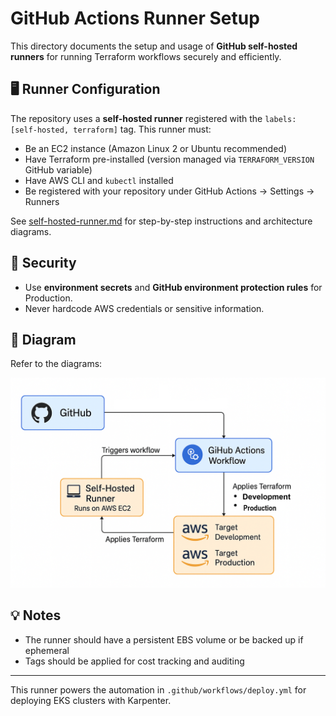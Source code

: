 # GitHub Actions Runner Setup

This directory documents the setup and usage of **GitHub self-hosted runners** for running Terraform workflows securely and efficiently.

## 🖥️ Runner Configuration

The repository uses a **self-hosted runner** registered with the `labels: [self-hosted, terraform]` tag. This runner must:

* Be an EC2 instance (Amazon Linux 2 or Ubuntu recommended)
* Have Terraform pre-installed (version managed via `TERRAFORM_VERSION` GitHub variable)
* Have AWS CLI and `kubectl` installed
* Be registered with your repository under GitHub Actions -> Settings -> Runners

See [self-hosted-runner.md](self-hosted-runner.md) for step-by-step instructions and architecture diagrams.

## 🔐 Security

* Use **environment secrets** and **GitHub environment protection rules** for Production.
* Never hardcode AWS credentials or sensitive information.

## 🧩 Diagram

Refer to the diagrams:

![Terraform CI/CD Workflow](info/github-actions-runner/github_actions_diagram.png)


## 💡 Notes

* The runner should have a persistent EBS volume or be backed up if ephemeral
* Tags should be applied for cost tracking and auditing

---

This runner powers the automation in `.github/workflows/deploy.yml` for deploying EKS clusters with Karpenter.
